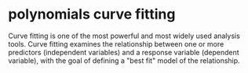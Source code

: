 
# polynomials curve fitting

Curve fitting is one of the most powerful and most widely used analysis tools. Curve fitting examines the relationship between one or more predictors (independent variables) and a response variable (dependent variable), with the goal of defining a "best fit" model of the relationship.
